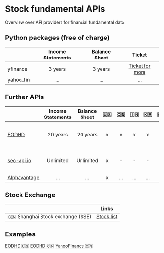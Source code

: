 # Stock fundamental APIs
Overview over API providers for financial fundamental data

## Python packages (free of charge)
|              | Income Statements | Balance Sheet | Ticket |
| :---         |     :---:      |     :---:     | :---: |
| yfinance     | 3 years     | 3 years      |  [Ticket for more](https://github.com/ranaroussi/yfinance/issues/1747) |
| yahoo_fin     | ...       |   ...     | ...  |



## Further APIs
|              | Income Statements | Balance Sheet | :us: | :cn: | :india: | :kr: | :uk: | :hong_kong: | :eu: | :canada: | :jp: | Costs |
| :---         |     :---:      |     :---:     | :---: |  :---: |  :---: |  :---: |  :---: |  :---: |  :---: |  :---: |  :---: |  :---: |
| [EODHD](eodhd.com)     | 20 years     | 20 years     | x | x | x | x |  x |  x | x | x | x | 50 EUR / month (fundamentals only) |
| [sec-api.io](sec-api.io)     | Unlimited     | Unlimited  | x  | - | - | - | - |  - | - | - | - |  after 100 free calls, 49 USD - 55 USD / month |
| [Alphavantage](alphavantage.com)     | ...     | ...     | x | ... | ... | ... |  ... |  ... | ... | ... |  ... |



## Stock Exchange
|              | Links |
| :---         |     :---:      |
| :cn: Shanghai Stock exchange (SSE) | [Stock list](https://english.sse.com.cn/markets/equities/overview) |


## Examples

[EODHD :us:](https://eodhd.com/financial-summary/AAPL.US)
[EODHD :cn:](https://eodhd.com/financial-summary/600000.SHG)
[YahooFinance :cn:](https://finance.yahoo.com/quote/600000.SS)
